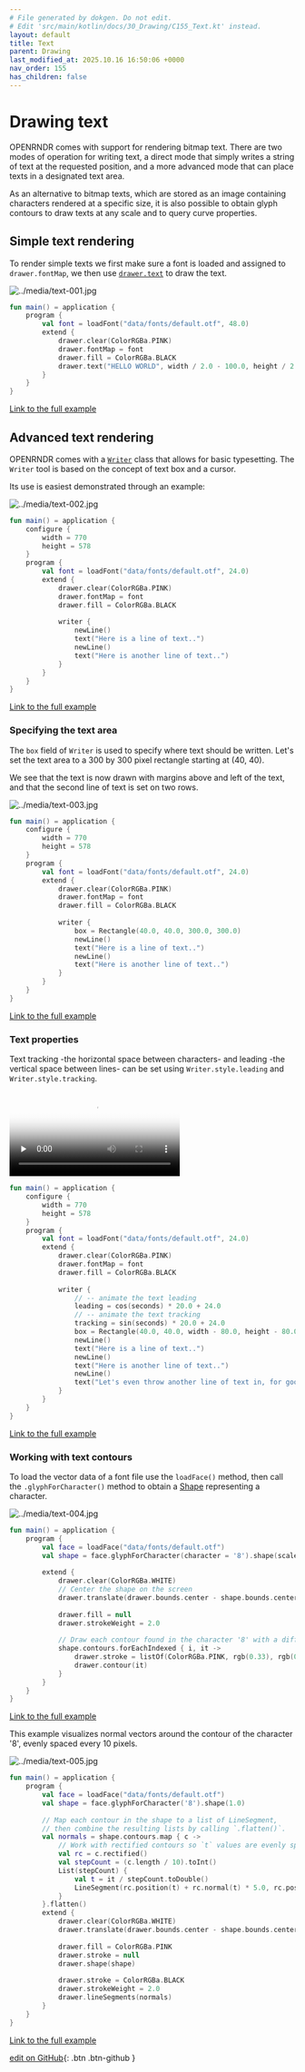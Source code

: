 ```yaml
---
# File generated by dokgen. Do not edit. 
# Edit 'src/main/kotlin/docs/30_Drawing/C155_Text.kt' instead.
layout: default
title: Text
parent: Drawing
last_modified_at: 2025.10.16 16:50:06 +0000
nav_order: 155
has_children: false
---
```

 
# Drawing text

OPENRNDR comes with support for rendering bitmap text. There are two modes of operation for writing text, a direct
mode that simply writes a string of text at the requested position, and a more advanced mode that can place texts 
in a designated text area.

As an alternative to bitmap texts, which are stored as an image containing characters
rendered at a specific size, it is also possible to obtain glyph contours 
to draw texts at any scale and to query curve properties. 
 
## Simple text rendering

To render simple texts we first make sure a font is loaded and assigned to `drawer.fontMap`, 
we then use [`drawer.text`](https://github.com/openrndr/openrndr/blob/v0.4.0-rc.7/openrndr-draw/src/commonMain/kotlin/org/openrndr/draw/Drawer.kt#L1200) to
draw the text. 
 
<img alt="../media/text-001.jpg" src="../media/text-001.jpg" loading="lazy"> 
 
```kotlin
fun main() = application {
    program {
        val font = loadFont("data/fonts/default.otf", 48.0)
        extend {
            drawer.clear(ColorRGBa.PINK)
            drawer.fontMap = font
            drawer.fill = ColorRGBa.BLACK
            drawer.text("HELLO WORLD", width / 2.0 - 100.0, height / 2.0)
        }
    }
}
``` 
 
[Link to the full example](https://github.com/openrndr/openrndr-examples/blob/master/src/main/kotlin/examples/30_Drawing/C155_Text000.kt) 
 
## Advanced text rendering

OPENRNDR comes with a 
[`Writer`](https://github.com/openrndr/openrndr/blob/v0.4.0-rc.7/openrndr-draw/src/commonMain/kotlin/org/openrndr/draw/Writer.kt#L22) 
class that allows for basic typesetting. The `Writer` tool is based 
on the concept of text box and a cursor.

Its use is easiest demonstrated through an example: 
 
<img alt="../media/text-002.jpg" src="../media/text-002.jpg" loading="lazy"> 
 
```kotlin
fun main() = application {
    configure {
        width = 770
        height = 578
    }
    program {
        val font = loadFont("data/fonts/default.otf", 24.0)
        extend {
            drawer.clear(ColorRGBa.PINK)
            drawer.fontMap = font
            drawer.fill = ColorRGBa.BLACK
            
            writer {
                newLine()
                text("Here is a line of text..")
                newLine()
                text("Here is another line of text..")
            }
        }
    }
}
``` 
 
[Link to the full example](https://github.com/openrndr/openrndr-examples/blob/master/src/main/kotlin/examples/30_Drawing/C155_Text001.kt) 
 
### Specifying the text area

The `box` field of `Writer` is used to specify where text should be written. Let's set the text area
to a 300 by 300 pixel rectangle starting at (40, 40).

We see that the text is now drawn with margins above and left of the text, and that the second line of
text is set on two rows. 
 
<img alt="../media/text-003.jpg" src="../media/text-003.jpg" loading="lazy"> 
 
```kotlin
fun main() = application {
    configure {
        width = 770
        height = 578
    }
    program {
        val font = loadFont("data/fonts/default.otf", 24.0)
        extend {
            drawer.clear(ColorRGBa.PINK)
            drawer.fontMap = font
            drawer.fill = ColorRGBa.BLACK
            
            writer {
                box = Rectangle(40.0, 40.0, 300.0, 300.0)
                newLine()
                text("Here is a line of text..")
                newLine()
                text("Here is another line of text..")
            }
        }
    }
}
``` 
 
[Link to the full example](https://github.com/openrndr/openrndr-examples/blob/master/src/main/kotlin/examples/30_Drawing/C155_Text002.kt) 
 
### Text properties

Text tracking -the horizontal space between characters- and leading -the vertical space between lines- can be
set using `Writer.style.leading` and `Writer.style.tracking`. 
 
<video controls preload="none" loop poster="../media/text-004-thumb.jpg">
    <source src="../media/text-004.mp4" type="video/mp4">
</video>
 
 
```kotlin
fun main() = application {
    configure {
        width = 770
        height = 578
    }
    program {
        val font = loadFont("data/fonts/default.otf", 24.0)
        extend {
            drawer.clear(ColorRGBa.PINK)
            drawer.fontMap = font
            drawer.fill = ColorRGBa.BLACK
            
            writer {
                // -- animate the text leading
                leading = cos(seconds) * 20.0 + 24.0
                // -- animate the text tracking
                tracking = sin(seconds) * 20.0 + 24.0
                box = Rectangle(40.0, 40.0, width - 80.0, height - 80.0)
                newLine()
                text("Here is a line of text..")
                newLine()
                text("Here is another line of text..")
                newLine()
                text("Let's even throw another line of text in, for good measure! yay")
            }
        }
    }
}
``` 
 
[Link to the full example](https://github.com/openrndr/openrndr-examples/blob/master/src/main/kotlin/examples/30_Drawing/C155_Text003.kt) 
 
### Working with text contours

To load the vector data of a font file use the `loadFace()` method,
then call the `.glyphForCharacter()` method to obtain a 
[Shape](https://guide.openrndr.org/drawing/curvesAndShapes.html#shape) representing
a character. 
 
<img alt="../media/text-004.jpg" src="../media/text-004.jpg" loading="lazy"> 
 
```kotlin
fun main() = application {
    program {
        val face = loadFace("data/fonts/default.otf")
        val shape = face.glyphForCharacter(character = '8').shape(scale = 1.0)
        
        extend {
            drawer.clear(ColorRGBa.WHITE)
            // Center the shape on the screen
            drawer.translate(drawer.bounds.center - shape.bounds.center)
            
            drawer.fill = null
            drawer.strokeWeight = 2.0
            
            // Draw each contour found in the character '8' with a different color
            shape.contours.forEachIndexed { i, it ->
                drawer.stroke = listOf(ColorRGBa.PINK, rgb(0.33), rgb(0.66))[i]
                drawer.contour(it)
            }
        }
    }
}
``` 
 
[Link to the full example](https://github.com/openrndr/openrndr-examples/blob/master/src/main/kotlin/examples/30_Drawing/C155_Text004.kt) 
 
This example visualizes normal vectors around the contour of
the character '8', evenly spaced every 10 pixels. 
 
<img alt="../media/text-005.jpg" src="../media/text-005.jpg" loading="lazy"> 
 
```kotlin
fun main() = application {
    program {
        val face = loadFace("data/fonts/default.otf")
        val shape = face.glyphForCharacter('8').shape(1.0)
        
        // Map each contour in the shape to a list of LineSegment,
        // then combine the resulting lists by calling `.flatten()`.
        val normals = shape.contours.map { c ->
            // Work with rectified contours so `t` values are evenly spaced.
            val rc = c.rectified()
            val stepCount = (c.length / 10).toInt()
            List(stepCount) {
                val t = it / stepCount.toDouble()
                LineSegment(rc.position(t) + rc.normal(t) * 5.0, rc.position(t) + rc.normal(t) * 20.0)
            }
        }.flatten()
        extend {
            drawer.clear(ColorRGBa.WHITE)
            drawer.translate(drawer.bounds.center - shape.bounds.center)
            
            drawer.fill = ColorRGBa.PINK
            drawer.stroke = null
            drawer.shape(shape)
            
            drawer.stroke = ColorRGBa.BLACK
            drawer.strokeWeight = 2.0
            drawer.lineSegments(normals)
        }
    }
}
``` 
 
[Link to the full example](https://github.com/openrndr/openrndr-examples/blob/master/src/main/kotlin/examples/30_Drawing/C155_Text005.kt) 

[edit on GitHub](https://github.com/openrndr/openrndr-guide/blob/main/src/main/kotlin/docs/30_Drawing/C155_Text.kt){: .btn .btn-github }